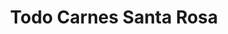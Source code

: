---
title: "Todo Carnes Santa Rosa"
url: /santa-rosa-de-cabal/todo-carnes-santa-rosa/
shop: Metzgerei
---